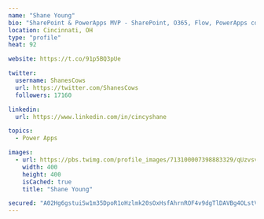 ```yaml
---
name: "Shane Young"
bio: "SharePoint & PowerApps MVP - SharePoint, O365, Flow, PowerApps consulting? @PowerApps911 | Pure Snark? You found it."
location: Cincinnati, OH
type: "profile"
heat: 92

website: https://t.co/91p5BQ3pUe

twitter:
  username: ShanesCows
  url: https://twitter.com/ShanesCows
  followers: 17160

linkedin:
  url: https://www.linkedin.com/in/cincyshane

topics:
  - Power Apps

images:
  - url: https://pbs.twimg.com/profile_images/713100007398883329/qUzvsvQ3_400x400.jpg
    width: 400
    height: 400
    isCached: true
    title: "Shane Young"

secured: "A02Hg6gstuiSw1m35DpoR1oHzlmk20sOxHsfAhrnROF4v9dgTlDAVBg4OLstV20wWaBqyBX0P4E/OWWsibMgxUlCvf9aNvZ4om9v1BQ9RM6LYcDZBL+a/Z8PMCtuqD4FJPuKXmvcv3qzwQC21AILUdv5R1LifEcXISPmhgsdhyJbQ+zGivqjHXwMU9eV+/3pZMltPH5tsl5jJVauSy/lH7Q/5lVQLtg1x+P2E5tP5wUWD2Th7Doz8bbkt88I24Rceq9/LEzJ2q4MUOm7i54sMmMOAhTu6fZ9QH3V0hHhGHVn47yzt7xjG46PJP+EB//X+rWXAiCH+SYHVNc2qBpQX9ie+4kCzIeLtAP2Z6BcCmX9r22A/NQD3Li0Ijfxz0jPOP7OQOf+DvJC6stWk5GyNPXk1QGjYwOkd0MO3sIZiVk=;a1wP0K6/LBcDQ0cJp+G2Iw=="
---
```


